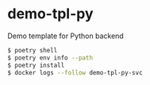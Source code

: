 # demo-tpl-py
Demo template for Python backend
```bash
$ poetry shell
$ poetry env info --path
$ poetry install
$ docker logs --follow demo-tpl-py-svc
```
